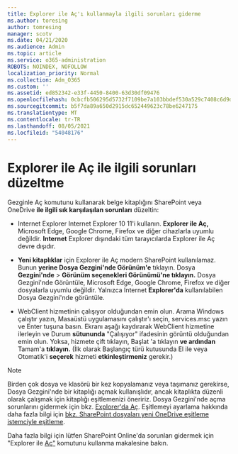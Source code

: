 ```yaml
---
title: Explorer ile Aç'ı kullanmayla ilgili sorunları giderme
ms.author: toresing
author: tomresing
manager: scotv
ms.date: 04/21/2020
ms.audience: Admin
ms.topic: article
ms.service: o365-administration
ROBOTS: NOINDEX, NOFOLLOW
localization_priority: Normal
ms.collection: Adm_O365
ms.custom: ''
ms.assetid: ed852342-e33f-4450-8400-63d30df09476
ms.openlocfilehash: 0cbcfb506295d5732f7109be7a103bbdef530a529c7408c6d9d45a7b38a89915
ms.sourcegitcommit: b5f7da89a650d2915dc652449623c78be6247175
ms.translationtype: MT
ms.contentlocale: tr-TR
ms.lasthandoff: 08/05/2021
ms.locfileid: "54048176"
---
```

# <a name="fix-problems-with-open-with-explorer"></a>Explorer ile Aç ile ilgili sorunları düzeltme

Gezginle Aç komutunu kullanarak belge kitaplığını SharePoint veya OneDrive **ile ilgili sık karşılaşılan sorunları** düzeltin: 
  
- Internet Explorer Internet Explorer 10 11'i kullanın. **Explorer ile Aç,** Microsoft Edge, Google Chrome, Firefox ve diğer cihazlarla uyumlu değildir. **Internet** Explorer dışındaki tüm tarayıcılarda Explorer ile Aç devre dışıdır. 
    
- **Yeni kitaplıklar** için Explorer ile Aç modern SharePoint kullanılamaz. Bunun **yerine Dosya Gezgini'nde Görünüm'e** tıklayın. Dosya **Gezgini'nde** \> **Görünüm seçenekleri Görünümü'ne tıklayın.** Dosya Gezgini'nde Görüntüle, Microsoft Edge, Google Chrome, Firefox ve diğer dosyalarla uyumlu değildir. Yalnızca Internet **Explorer'da** kullanılabilen Dosya Gezgini'nde görüntüle. 
    
- WebClient hizmetinin çalışıyor olduğundan emin olun. Arama Windows çalıştır yazın, Masaüstü uygulamasını çalıştır'ı seçin, services.msc yazın ve Enter tuşuna basın. Ekranı aşağı kaydırarak WebClient hizmetine ilerleyin ve Durum **sütununda** "Çalışıyor" ifadesinin görüntü olduğundan emin olun. Yoksa, hizmete çift tıklayın, Başlat 'a tıklayın **ve ardından** Tamam'a **tıklayın.** (İlk olarak Başlangıç türü kutusunda El  ile veya Otomatik'i **seçerek** hizmeti **etkinleştirmeniz** gerekir.) 
    
> [!NOTE]
> Birden çok dosya ve klasörü bir kez kopyalamanız veya taşımanız gerekirse, Dosya Gezgini'nde bir kitaplığı açmak kullanışlıdır, ancak kitaplıkta düzenli olarak çalışmak için kitaplığı eşitlemenizi öneririz. Dosya Gezgini'nde açma sorunlarını gidermek için bkz. [Explorer'da Aç](https://go.microsoft.com/fwlink/?linkid=871665). Eşitlemeyi ayarlama hakkında daha fazla bilgi için [bkz. SharePoint dosyaları yeni OneDrive eşitleme istemciyle eşitleme](https://go.microsoft.com/fwlink/?linkid=871666).
  
Daha fazla bilgi için lütfen SharePoint Online'da sorunları gidermek için "Explorer ile [Aç"](https://docs.microsoft.com/sharepoint/support/lists-and-libraries/troubleshoot-issues-using-open-with-explorer) komutunu kullanma makalesine bakın. 
  

